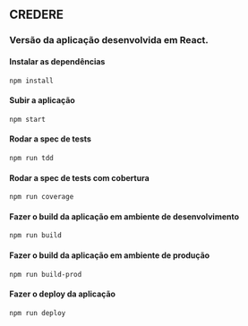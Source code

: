 ## CREDERE

### Versão da aplicação desenvolvida em React.


#### Instalar as dependências
``npm install``


#### Subir a aplicação
``npm start``


#### Rodar a spec de tests
``npm run tdd``


#### Rodar a spec de tests com cobertura 
``npm run coverage``


#### Fazer o build da aplicação em ambiente de desenvolvimento 
``npm run build``


#### Fazer o build da aplicação em ambiente de produção 
``npm run build-prod``


#### Fazer o deploy da aplicação 
``npm run deploy``

